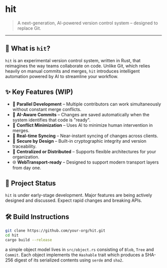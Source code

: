 # hit

> A next-generation, AI-powered version control system – designed to replace Git.

---

## 🧠 What is `hit`?

`hit` is an experimental version control system, written in Rust, that reimagines the way teams collaborate on code. Unlike Git, which relies heavily on manual commits and merges, `hit` introduces intelligent automation powered by AI to streamline your workflow.

## ✨ Key Features (WIP)

- 🔁 **Parallel Development** – Multiple contributors can work simultaneously without constant merge conflicts.
- 🤖 **AI-Aware Commits** – Changes are saved automatically when the system identifies that code is "ready".
- 🧩 **Conflict Minimization** – Uses AI to minimize human intervention in merges.
- 📡 **Real-time Syncing** – Near-instant syncing of changes across clients.
- 🔐 **Secure by Design** – Built-in cryptographic integrity and version traceability.
- 📁 **Centralized or Distributed** – Supports flexible architectures for your organization.
- 🌐 **WebTransport-ready** – Designed to support modern transport layers from day one.

## 🚧 Project Status

`hit` is under early-stage development. Major features are being actively designed and discussed. Expect rapid changes and breaking APIs.

## 🛠 Build Instructions

```bash
git clone https://github.com/your-org/hit.git
cd hit
cargo build --release
```

a simple object model lives in `src/object.rs` consisting of `Blob`, `Tree` and
`Commit`. Each object implements the `Hashable` trait which produces
a SHA-256 digest of its serialized contents using `serde` and `sha2`.
